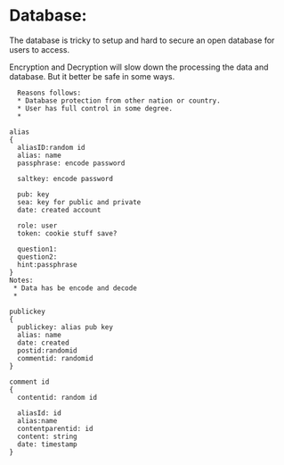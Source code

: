 # Database:
  The database is tricky to setup and hard to secure an open database for users to access.

  Encryption and Decryption will slow down the processing the data and database. But it better be safe in some ways.

```
  Reasons follows:
  * Database protection from other nation or country.
  * User has full control in some degree.
  *

```


```
alias
{
  aliasID:random id
  alias: name
  passphrase: encode password

  saltkey: encode password

  pub: key
  sea: key for public and private
  date: created account

  role: user
  token: cookie stuff save?

  question1:
  question2: 
  hint:passphrase
}
Notes:
 * Data has be encode and decode
 * 
```

```
publickey
{
  publickey: alias pub key
  alias: name
  date: created
  postid:randomid
  commentid: randomid
}

comment id
{
  contentid: random id
  
  aliasId: id
  alias:name
  contentparentid: id
  content: string
  date: timestamp
}

```
